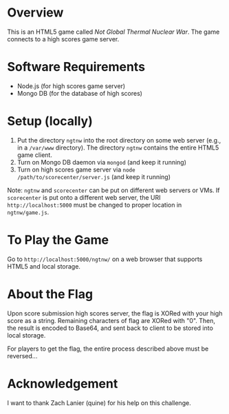 # Overview
This is an HTML5 game called _Not Global Thermal Nuclear War_.  The game connects to a high scores game server.

# Software Requirements
* Node.js (for high scores game server)
* Mongo DB (for the database of high scores)

# Setup (locally)
1. Put the directory `ngtnw` into the root directory on some web server (e.g., in a `/var/www` directory). The directory `ngtnw` contains the entire HTML5 game client.
2. Turn on Mongo DB daemon via `mongod` (and keep it running)
3. Turn on high scores game server via `node /path/to/scorecenter/server.js` (and keep it running)

Note: `ngtnw` and `scorecenter` can be put on different web servers or VMs.  If `scorecenter` is put onto a different web server, the URI `http://localhost:5000` must be changed to proper location in `ngtnw/game.js`.

# To Play the Game 
Go to `http://localhost:5000/ngtnw/` on a web browser that supports HTML5 and local storage.

# About the Flag
Upon score submission high scores server, the flag is XORed with your high score as a string.  Remaining characters of flag are XORed with "0".  Then, the result is encoded to Base64, and sent back to client to be stored into local storage.

For players to get the flag, the entire process described above must be reversed...

# Acknowledgement
I want to thank Zach Lanier (quine) for his help on this challenge.
